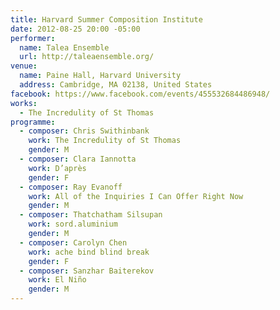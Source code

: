 ```yaml
---
title: Harvard Summer Composition Institute
date: 2012-08-25 20:00 -05:00
performer:
  name: Talea Ensemble
  url: http://taleaensemble.org/
venue:
  name: Paine Hall, Harvard University
  address: Cambridge, MA 02138, United States
facebook: https://www.facebook.com/events/455532684486948/
works:
  - The Incredulity of St Thomas
programme:
  - composer: Chris Swithinbank
    work: The Incredulity of St Thomas
    gender: M
  - composer: Clara Iannotta
    work: D’après
    gender: F
  - composer: Ray Evanoff
    work: All of the Inquiries I Can Offer Right Now
    gender: M
  - composer: Thatchatham Silsupan
    work: sord.aluminium
    gender: M
  - composer: Carolyn Chen
    work: ache bind blind break
    gender: F
  - composer: Sanzhar Baiterekov
    work: El Niño
    gender: M
---
```

